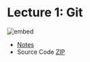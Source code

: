 # Lecture 1: Git

![embed](https://www.youtube.com/embed/1u2qu-EmIRc)

- [Notes](https://cs50.harvard.edu/web/2018/notes/0/)
- Source Code [ZIP](http://cdn.cs50.net/web/2018/spring/lectures/0/src0.zip)